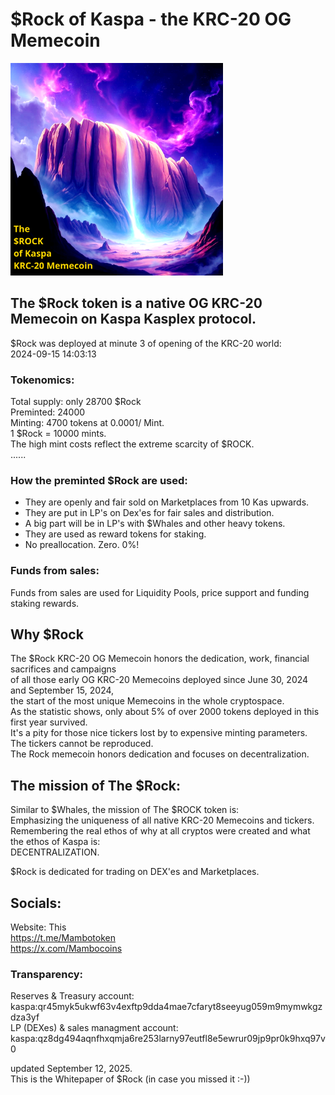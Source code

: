 # $Rock of Kaspa - the KRC-20 OG Memecoin

<img src="https://raw.githubusercontent.com/Mambo-Token/Solidcoins/refs/heads/main/logos/Rock-Logo.png" width="340" height="340">

## The $Rock token is a native OG KRC-20 Memecoin on Kaspa Kasplex protocol.
$Rock was deployed at minute 3 of opening of the KRC-20 world:  
2024-09-15 14:03:13   

### Tokenomics:  
Total supply: only 28700 $Rock  
Preminted: 24000  
Minting: 4700 tokens at 0.0001/ Mint.  
1 $Rock = 10000 mints.  
The high mint costs reflect the extreme scarcity of $ROCK.  
......
### How the preminted $Rock are used:  
- They are openly and fair sold on Marketplaces from 10 Kas upwards.  
- They are put in LP's on Dex'es for fair sales and distribution.
- A big part will be in LP's with $Whales and other heavy tokens.   
- They are used as reward tokens for staking.
- No preallocation. Zero. 0%!   

### Funds from sales:  
Funds from sales are used for Liquidity Pools, price support and funding staking rewards.  

## Why $Rock
The $Rock KRC-20 OG Memecoin honors the dedication, work, financial sacrifices and campaigns   
of all those early OG KRC-20 Memecoins  deployed since June 30, 2024 and September 15, 2024,   
the start of the most unique Memecoins in the whole cryptospace.   
As the statistic shows, only about 5% of over 2000 tokens deployed in this first year survived.  
It's a pity for those nice tickers lost by to expensive minting parameters. The tickers cannot be reproduced.  
The Rock memecoin honors dedication and focuses on decentralization.  

## The mission of The $Rock:  
Similar to $Whales, the mission of The $ROCK token is:  
Emphasizing the uniqueness of all native KRC-20 Memecoins and tickers.  
Remembering the real ethos of why at all cryptos were created and what the ethos of Kaspa is:  
DECENTRALIZATION.  

$Rock is dedicated for trading on DEX'es and Marketplaces.  

## Socials:  
Website: This  
https://t.me/Mambotoken  
https://x.com/Mambocoins  

### Transparency:  
Reserves & Treasury account:   
kaspa:qr45myk5ukwf63v4exftp9dda4mae7cfaryt8seeyug059m9mymwkgzdza3yf   
LP (DEXes) & sales managment account:   
kaspa:qz8dg494aqnfhxqmja6re253larny97eutfl8e5ewrur09jp9pr0k9hxq97v0  

updated September 12, 2025.  
This is the Whitepaper of $Rock (in case you missed it :-))  
